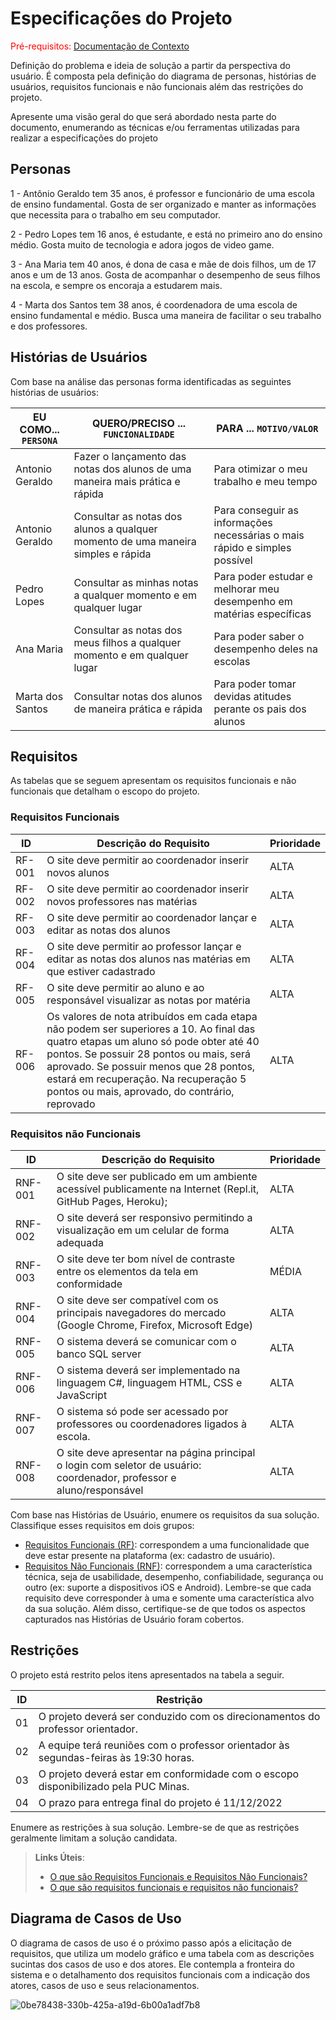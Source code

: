# Especificações do Projeto

<span style="color:red">Pré-requisitos: <a href="1-Documentação de Contexto.md"> Documentação de Contexto</a></span>

Definição do problema e ideia de solução a partir da perspectiva do usuário. É composta pela definição do  diagrama de personas, histórias de usuários, requisitos funcionais e não funcionais além das restrições do projeto.

Apresente uma visão geral do que será abordado nesta parte do documento, enumerando as técnicas e/ou ferramentas utilizadas para realizar a especificações do projeto

## Personas

1 - Antônio Geraldo tem 35 anos, é professor e funcionário de uma escola de ensino fundamental.  Gosta de ser organizado e manter as informações que necessita para o trabalho em seu computador.  

2 - Pedro Lopes tem 16 anos, é estudante, e está no primeiro ano do ensino médio. Gosta muito de tecnologia e adora jogos de video game.

3 - Ana Maria tem 40 anos, é dona de casa e mãe de dois filhos, um de 17 anos e um de 13 anos. Gosta de acompanhar o desempenho de seus filhos na escola, e sempre os encoraja a estudarem mais.

4 - Marta dos Santos tem 38 anos, é coordenadora de uma escola de ensino fundamental e médio. Busca uma maneira de facilitar o seu trabalho e dos professores.

## Histórias de Usuários

Com base na análise das personas forma identificadas as seguintes histórias de usuários:

|EU COMO... `PERSONA`| QUERO/PRECISO ... `FUNCIONALIDADE` |PARA ... `MOTIVO/VALOR`                 |
|--------------------|------------------------------------|----------------------------------------|
|Antonio Geraldo  | Fazer o lançamento das notas dos alunos de uma maneira mais prática e rápida          | Para otimizar o meu trabalho e meu tempo               |
|Antonio Geraldo      | Consultar as notas dos alunos a qualquer momento de uma maneira simples e rápida                | Para conseguir as informações necessárias o mais rápido e simples possível |
|Pedro Lopes      | Consultar as minhas notas a qualquer momento e em qualquer lugar              | Para poder estudar e melhorar meu desempenho em matérias específicas |
|Ana Maria      | Consultar as notas dos meus filhos a qualquer momento e em qualquer lugar              | Para poder saber o desempenho deles na escolas |
|Marta dos Santos    | Consultar notas dos alunos de maneira prática e rápida             | Para poder tomar devidas atitudes perante os pais dos alunos  |



## Requisitos

As tabelas que se seguem apresentam os requisitos funcionais e não funcionais que detalham o escopo do projeto.

### Requisitos Funcionais

|ID    | Descrição do Requisito  | Prioridade |
|------|-----------------------------------------|----|
|RF-001| O site deve permitir ao coordenador inserir novos alunos | ALTA |
|RF-002| O site deve permitir ao coordenador inserir novos professores nas matérias | ALTA |
|RF-003| O site deve permitir ao coordenador lançar e editar as notas dos alunos | ALTA |
|RF-004| O site deve permitir ao professor lançar e editar as notas dos alunos nas matérias em que estiver cadastrado | ALTA |
|RF-005| O site deve permitir ao aluno e ao responsável visualizar as notas por matéria | ALTA |
|RF-006| Os valores de nota atribuídos em cada etapa não podem ser superiores a 10. Ao final das quatro etapas um aluno só pode obter até 40 pontos. Se possuir 28 pontos ou mais, será aprovado. Se possuir menos que 28 pontos, estará em recuperação. Na recuperação 5 pontos ou mais, aprovado, do contrário, reprovado | ALTA |

### Requisitos não Funcionais

|ID     | Descrição do Requisito  |Prioridade |
|-------|-------------------------|----|
|RNF-001| O site deve ser publicado em um ambiente acessível publicamente na Internet (Repl.it, GitHub Pages, Heroku); | ALTA | 
|RNF-002|O site deverá ser responsivo permitindo a visualização em um celular de forma adequada |  ALTA | 
|RNF-003|O site deve ter bom nível de contraste entre os elementos da tela em conformidade  |  MÉDIA | 
|RNF-004|O site deve ser compatível com os principais navegadores do mercado (Google Chrome, Firefox, Microsoft Edge) |  ALTA | 
|RNF-005|O sistema deverá se comunicar com o banco SQL server |  ALTA | 
|RNF-006|O sistema deverá ser implementado na linguagem C#, linguagem HTML, CSS e JavaScript |  ALTA | 
|RNF-007|O sistema só pode ser acessado por professores ou  coordenadores ligados à escola. |  ALTA | 
|RNF-008|O site deve apresentar na página principal o login com seletor de usuário: coordenador, professor e aluno/responsável |  ALTA | 

Com base nas Histórias de Usuário, enumere os requisitos da sua solução. Classifique esses requisitos em dois grupos:

- [Requisitos Funcionais
 (RF)](https://pt.wikipedia.org/wiki/Requisito_funcional):
 correspondem a uma funcionalidade que deve estar presente na
  plataforma (ex: cadastro de usuário).
- [Requisitos Não Funcionais
  (RNF)](https://pt.wikipedia.org/wiki/Requisito_n%C3%A3o_funcional):
  correspondem a uma característica técnica, seja de usabilidade,
  desempenho, confiabilidade, segurança ou outro (ex: suporte a
  dispositivos iOS e Android).
Lembre-se que cada requisito deve corresponder à uma e somente uma
característica alvo da sua solução. Além disso, certifique-se de que
todos os aspectos capturados nas Histórias de Usuário foram cobertos.

## Restrições

O projeto está restrito pelos itens apresentados na tabela a seguir.

|ID| Restrição                                             |
|--|-------------------------------------------------------|
|01| O projeto deverá ser conduzido com os direcionamentos do professor orientador. |
|02| A equipe terá reuniões com o professor orientador às segundas-feiras às  19:30 horas.      |
|03| O projeto deverá estar em conformidade com o escopo disponibilizado pela PUC Minas. |
|04| O prazo para entrega final do projeto é 11/12/2022        |


Enumere as restrições à sua solução. Lembre-se de que as restrições geralmente limitam a solução candidata.

> **Links Úteis**:
> - [O que são Requisitos Funcionais e Requisitos Não Funcionais?](https://codificar.com.br/requisitos-funcionais-nao-funcionais/)
> - [O que são requisitos funcionais e requisitos não funcionais?](https://analisederequisitos.com.br/requisitos-funcionais-e-requisitos-nao-funcionais-o-que-sao/)

## Diagrama de Casos de Uso

O diagrama de casos de uso é o próximo passo após a elicitação de requisitos, que utiliza um modelo gráfico e uma tabela com as descrições sucintas dos casos de uso e dos atores. Ele contempla a fronteira do sistema e o detalhamento dos requisitos funcionais com a indicação dos atores, casos de uso e seus relacionamentos. 

![0be78438-330b-425a-a19d-6b00a1adf7b8](https://user-images.githubusercontent.com/103431797/193436308-c560d170-21a0-426c-b1d9-816dfba1353d.jpg)


